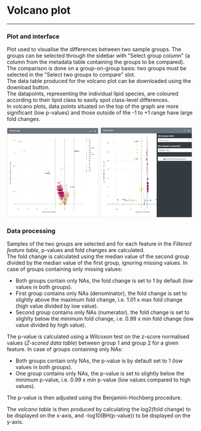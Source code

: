 Volcano plot
=======================
---
### Plot and interface
Plot used to visualise the differences between two sample groups. The groups can be selected through the sidebar with "Select group column" (a column from the metadata table containing the groups to be compared). The comparison is done on a group-on-group basis: two groups must be selected in the "Select two groups to compare" slot.  
The data table produced for the volcano plot can be downloaded using the download button.  
The datapoints, representing the individual lipid species, are coloured according to their lipid class to easily spot class-level differences.  
In volcano plots, data points situated on the top of the graph are more significant (low p-values) and those outside of the -1 to +1 range have large fold changes.  

<img src="./img/visualise_lips_volcano_plot_1.png" width="49%">
<img src="./img/visualise_lips_volcano_plot_2.png" width="49%">

### Data processing
Samples of the two groups are selected and for each feature in the *Filtered feature table*, p-values and fold changes are calculated.  
The fold change is calculated using the median value of the second group divided by the median value of the first group, ignoring missing values. In case of groups containing only missing values: 
- Both groups contain only NAs, the fold change is set to 1 by default (low values in both groups).  
- First group contains only NAs (denominator), the fold change is set to slightly above the maximum fold change, i.e. 1.01 x max fold change (high value divided by low value).  
- Second group contains only NAs (numerator), the fold change is set to slighlty below the minimum fold change, i.e. 0.99 x min fold change (low value divided by high value).  

The p-value is calculated using a Wilcoxon test on the z-score normalised values (*Z-scored data table*) between group 1 and group 2 for a given feature. In case of groups containing only NAs:  
- Both groups contain only NAs, the p-value is by default set to 1 (low values in both groups).  
- One group contains only NAs, the p-value is set to slightly below the minimum p-value, i.e. 0.99 x min p-value (low values compared to high values).  

The p-value is then adjusted using the Benjamini-Hochberg procedure.  

The *volcano table* is then produced by calculating the log2(fold change) to be displayed on the x-axis, and -log10(BH(p-value)) to be displayed on the y-axis.  
